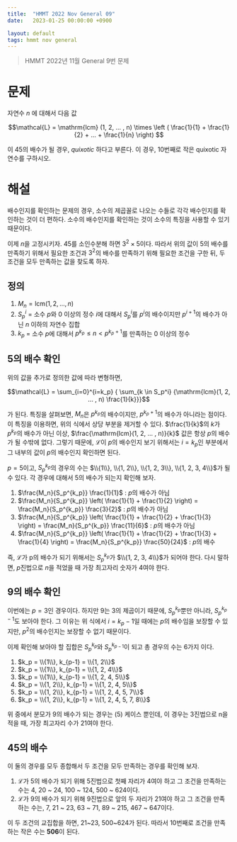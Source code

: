 ```yaml
---
title:  "HMMT 2022 Nov General 09"
date:   2023-01-25 00:00:00 +0900

layout: default
tags: hmmt nov general
---
```


> HMMT 2022년 11월 General 9번 문제


# 문제
자연수 $n$ 에 대해서 다음 값

$$\mathcal{L} = \mathrm{lcm} (1, 2, ... , n) \times \left ( \frac{1}{1} + \frac{1}{2} + ... + \frac{1}{n} \right) $$

이 45의 배수가 될 경우, _quixotic_ 하다고 부른다. 이 경우, 10번째로 작은 quixotic 자연수를 구하시오.

# 해설
배수인지를 확인하는 문제의 경우, 소수의 제곱꼴로 나오는 수들로 각각 배수인지를 확인하는 것이 더 편하다.
소수의 배수인지를 확인하는 것이 소수의 특징을 사용할 수 있기 때문이다.

이제 $n$을 고정시키자.
45를 소인수분해 하면 $3^2 \times 5$이다.
따라서 위의 값이 5의 배수를 만족하기 위해서 필요한 조건과 $3^2$의 배수를 만족하기 위해 필요한 조건을 구한 뒤,
두 조건을 모두 만족하는 값을 찾도록 하자.

## 정의
1. $M_n = \mathrm{lcm}(1, 2, ..., n)$
2. $S_p^i$ = 소수 $p$와 0 이상의 정수 $i$에 대해서 $S_p^i$를 $p^i$의 배수이지만 $p^{i+1}$의 배수가 아닌 $n$ 이하의 자연수 집합
3. $k_p$ = 소수 $p$에 대해서 $p^{k_p} \le n \lt p^{k_p + 1}$를 만족하는 0 이상의 정수

## 5의 배수 확인
위의 값을 추가로 정의한 값에 따라 변형하면,

$$\mathcal{L} = \sum_{i=0}^{i=k_p} { \sum_{k \in S_p^i} {\mathrm{lcm}(1, 2, ... , n) \frac{1}{k}}}$$

가 된다. 특징을 살펴보면, $M_n$은 $p^{k_p}$의 배수이지만, $p^{k_p+1}$의 배수가 아니라는 점이다.
이 특징을 이용하면, 위의 식에서 상당 부분을 제거할 수 있다.
$\frac{1}{k}$의 $k$가 $p^{k_p}$의 배수가 아닌 이상, $\frac{\mathrm{lcm}(1, 2, ... , n)}{k}$ 값은 항상 $p$의 배수가 될 수밖에 없다.
그렇기 때문에, $\mathcal{L}$이 $p$의 배수인지 보기 위해서는 $i=k_p$인 부분에서 그 내부의 값이 $p$의 배수인지 확인하면 된다.

$p=5$이고, $S_p^{k_p}$의 경우의 수는 $\\{1\\}, \\{1, 2\\}, \\{1, 2, 3\\}, \\{1, 2, 3, 4\\}$가 될 수 있다.
각 경우에 대해서 5의 배수가 되는지 확인해 보자.

1. $\frac{M_n}{S_p^{k_p}} \frac{1}{1}$ : $p$의 배수가 아님
2. $\frac{M_n}{S_p^{k_p}} \left( \frac{1}{1} + \frac{1}{2} \right) = \frac{M_n}{S_p^{k_p}} \frac{3}{2}$ : $p$의 배수가 아님
3. $\frac{M_n}{S_p^{k_p}} \left( \frac{1}{1} + \frac{1}{2} + \frac{1}{3} \right) = \frac{M_n}{S_p^{k_p}} \frac{11}{6}$ : $p$의 배수가 아님
4. $\frac{M_n}{S_p^{k_p}} \left( \frac{1}{1} + \frac{1}{2} + \frac{1}{3} + \frac{1}{4} \right) = \frac{M_n}{S_p^{k_p}} \frac{50}{24}$ : $p$의 배수

즉, $\mathcal{L}$가 p의 배수가 되기 위해서는 $S_p^{k_p}$가 $\\{1, 2, 3, 4\\}$가 되어야 한다. 다시 말하면, $p$진법으로 $n$을 적었을 때 가장 최고자리 숫자가 4여야 한다.

## 9의 배수 확인
이번에는 $p=3$인 경우이다. 하지만 9는 3의 제곱이기 때문에, $S_p^{k_p}$뿐만 아니라, $S_p^{k_p-1}$도 보아야 한다.
그 이유는 위 식에서 $i=k_p-1$일 때에는 $p$의 배수임을 보장할 수 있지만, $p^2$의 배수인지는 보장할 수 없기 때문이다.

이제 확인해 보아야 할 집합은 $S_p^{k_p}$와 $S_p^{k_{p-1}}$이 되고 총 경우의 수는 6가지 이다.

1. $k_p = \\{1\\}, k_{p-1} = \\{1, 2\\}$
2. $k_p = \\{1\\}, k_{p-1} = \\{1, 2, 4\\}$
3. $k_p = \\{1\\}, k_{p-1} = \\{1, 2, 4, 5\\}$
4. $k_p = \\{1, 2\\}, k_{p-1} = \\{1, 2, 4, 5\\}$
5. $k_p = \\{1, 2\\}, k_{p-1} = \\{1, 2, 4, 5, 7\\}$
6. $k_p = \\{1, 2\\}, k_{p-1} = \\{1, 2, 4, 5, 7, 8\\}$

위 중에서 분모가 9의 배수가 되는 경우는 (5) 케이스 뿐인데, 이 경우는 3진법으로 n을 적을 때, 가장 최고자리 수가 21여야 한다.

## 45의 배수
이 둘의 경우를 모두 종합해서 두 조건을 모두 만족하는 경우를 확인해 보자.
1. $\mathcal{L}$가 5의 배수가 되기 위해 5진법으로 첫째 자리가 4여야 하고 그 조건을 만족하는 수는 4, 20 ~ 24, 100 ~ 124, 500 ~ 624이다.
2. $\mathcal{L}$가 9의 배수가 되기 위해 9진법으로 앞의 두 자리가 21여야 하고 그 조건을 만족하는 수는, 7, 21 ~ 23, 63 ~ 71, 89 ~ 215, 467 ~ 647이다.

이 두 조건의 교집합을 하면, 21~23, 500~624가 된다.
따라서 10번째로 조건을 만족하는 작은 수는 **506**이 된다.
